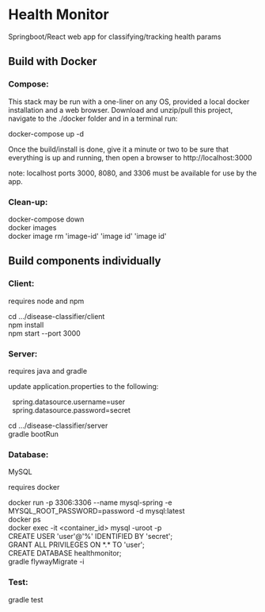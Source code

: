 # Health Monitor
Springboot/React web app for classifying/tracking health params


## Build with Docker

### Compose:
This stack may be run with a one-liner on any OS, provided a local docker installation and a web browser. Download and unzip/pull this project, navigate to the ./docker folder and in a terminal run:

docker-compose up -d

Once the build/install is done, give it a minute or two to be sure that everything is up and running, then open a browser to http://localhost:3000

note: localhost ports 3000, 8080, and 3306 must be available for use by the app.  

### Clean-up:

docker-compose down  
docker images  
docker image rm 'image-id' 'image id' 'image id'    


## Build components individually

### Client:

requires node and npm

cd .../disease-classifier/client   
npm install  
npm start --port 3000

### Server:

requires java and gradle

update application.properties to the following:  

&nbsp;&nbsp;spring.datasource.username=user  
&nbsp;&nbsp;spring.datasource.password=secret

cd .../disease-classifier/server  
gradle bootRun

### Database:

MySQL

requires docker

docker run -p 3306:3306 --name mysql-spring -e MYSQL_ROOT_PASSWORD=password -d mysql:latest    
docker ps  
docker exec -it <container_id> mysql -uroot -p  
CREATE USER 'user'@'%' IDENTIFIED BY 'secret';   
GRANT ALL PRIVILEGES ON &ast;.&ast; TO 'user';  
CREATE DATABASE healthmonitor;  
gradle flywayMigrate -i   

### Test:

gradle test
